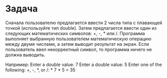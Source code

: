 # Задача

Сначала пользователю предлагается ввести 2  числа типа с плавающей точкой (используйте тип double). Затем предлагается ввести один из следующих математических символов: +, -, * или /. Программа выполняет  выбранную пользователем математическую операцию между двумя числами, а затем выводит результат на экран. Если пользователь ввел некорректный символ, то программа ничего не должна выводить. 

Например:
Enter a double value: 7
Enter a double value: 5
Enter one of the following: +, -, *, or /: *
7 * 5 = 35